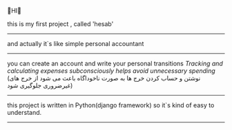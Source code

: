 👋HI👋

this is my first project , called 'hesab'
______________________________

and actually it`s like simple personal accountant 
______________________________

you can create an account and write your personal transitions
*Tracking and calculating expenses subconsciously helps avoid unnecessary spending*
(نوشتن و حساب کردن خرج ها به صورت ناخوداگاه باعث می شود از خرج های غیرضروری جلوگیری شود)
______________________________

this project is written in Python(django framework) so it`s kind of easy to understand.
______________________________

